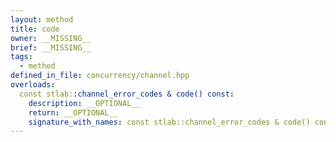 ```yaml
---
layout: method
title: code
owner: __MISSING__
brief: __MISSING__
tags:
  - method
defined_in_file: concurrency/channel.hpp
overloads:
  const stlab::channel_error_codes & code() const:
    description: __OPTIONAL__
    return: __OPTIONAL__
    signature_with_names: const stlab::channel_error_codes & code() const
---
```

